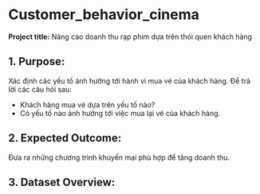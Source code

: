 # Customer_behavior_cinema
**Project title:**
Nâng cao doanh thu rạp phim dựa trên thói quen khách hàng

## 1. Purpose:
Xác định các yếu tố ảnh hưởng tới hành vi mua vé của khách hàng. Để trả lời các câu hỏi sau:
- Khách hàng mua vé dựa trên yếu tố nào?
- Có yếu tố nào ảnh hưởng tới việc mua lại vé của khách hàng.

## 2. Expected Outcome:
Đưa ra những chương trình khuyến mại phù hợp để tăng doanh thu.

## 3. Dataset Overview:
